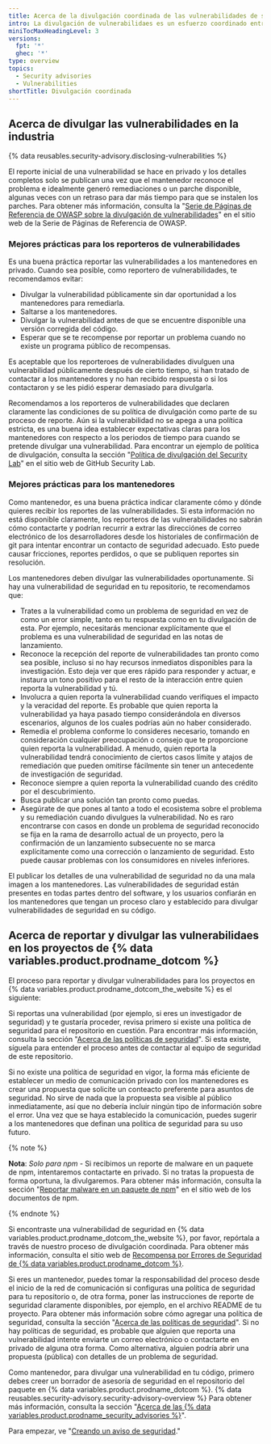 ```yaml
---
title: Acerca de la divulgación coordinada de las vulnerabilidades de seguridad
intro: La divulgación de vulnerabilidaes es un esfuerzo coordinado entre los reporteros de seguridad y los mantenedores de los repositorios.
miniTocMaxHeadingLevel: 3
versions:
  fpt: '*'
  ghec: '*'
type: overview
topics:
  - Security advisories
  - Vulnerabilities
shortTitle: Divulgación coordinada
---
```


## Acerca de divulgar las vulnerabilidades en la industria

{% data reusables.security-advisory.disclosing-vulnerabilities %}

El reporte inicial de una vulnerabilidad se hace en privado y los detalles completos solo se publican una vez que el mantenedor reconoce el problema e idealmente generó remediaciones o un parche disponible, algunas veces con un retraso para dar más tiempo para que se instalen los parches. Para obtener más información, consulta la "[Serie de Páginas de Referencia de OWASP sobre la divulgación de vulnerabilidades](https://cheatsheetseries.owasp.org/cheatsheets/Vulnerability_Disclosure_Cheat_Sheet.html#commercial-and-open-source-software)" en el sitio web de la Serie de Páginas de Referencia de OWASP.

### Mejores prácticas para los reporteros de vulnerabilidades

Es una buena práctica reportar las vulnerabilidades a los mantenedores en privado. Cuando sea posible, como reportero de vulnerabilidades, te recomendamos evitar:
- Divulgar la vulnerabilidad públicamente sin dar oportunidad a los mantenedores para remediarla.
- Saltarse a los mantenedores.
- Divulgar la vulnerabilidad antes de que se encuentre disponible una versión corregida del código.
- Esperar que se te recompense por reportar un problema cuando no existe un programa público de recompensas.

Es aceptable que los reporteroes de vulnerabilidades divulguen una vulnerabilidad públicamente después de cierto tiempo, si han tratado de contactar a los mantenedores y no han recibido respuesta o si los contactaron y se les pidió esperar demasiado para divulgarla.

Recomendamos a los reporteros de vulnerabilidades que declaren claramente las condiciones de su política de divulgación como parte de su proceso de reporte. Aún si la vulnerabilidad no se apega a una política estricta, es una buena idea establecer expectativas claras para los mantenedores con respecto a los periodos de tiempo para cuando se pretende divulgar una vulnerabilidad. Para encontrar un ejemplo de política de divulgación, consulta la sección "[Política de divulgación del Security Lab](https://securitylab.github.com/advisories#policy)" en el sitio web de GitHub Security Lab.

### Mejores prácticas para los mantenedores

Como mantenedor, es una buena práctica indicar claramente cómo y dónde quieres recibir los reportes de las vulnerabilidades. Si esta información no está disponible claramente, los reporteros de las vulnerabilidades no sabrán cómo contactarte y podrían recurrir a extrar las direcciónes de correo electrónico de los desarrolladores desde los historiales de confirmación de git para intentar encontrar un contacto de seguridad adecuado. Esto puede causar fricciones, reportes perdidos, o que se publiquen reportes sin resolución.

Los mantenedores deben divulgar las vulnerabilidades oportunamente. Si hay una vulnerabilidad de seguridad en tu repositorio, te recomendamos que:
- Trates a la vulnerabilidad como un problema de seguridad en vez de como un error simple, tanto en tu respuesta como en tu divulgación de esta. Por ejemplo, necesitarás mencionar explícitamente que el problema es una vulnerabilidad de seguridad en las notas de lanzamiento.
- Reconoce la recepción del reporte de vulnerabilidades tan pronto como sea posible, incluso si no hay recursos inmediatos disponibles para la investigación. Esto deja ver que eres rápido para responder y actuar, e instaura un tono positivo para el resto de la interacción entre quien reporta la vulnerabilidad y tú.
- Involucra a quien reporta la vulnerabilidad cuando verifiques el impacto y la veracidad del reporte. Es probable que quien reporta la vulnerabilidad ya haya pasado tiempo considerándola en diversos escenarios, algunos de los cuales podrías aún no haber considerado.
- Remedia el problema conforme lo consideres necesario, tomando en consideración cualquier preocupación o consejo que te proporcione quien reporta la vulnerabilidad. A menudo, quien reporta la vulnerabilidad tendrá conocimiento de ciertos casos límite y atajos de remediación que pueden omitirse fácilmente sin tener un antecedente de investigación de seguridad.
- Reconoce siempre a quien reporta la vulnerabilidad cuando des crédito por el descubrimiento.
- Busca publicar una solución tan pronto como puedas.
- Asegúrate de que pones al tanto a todo el ecosistema sobre el problema y su remediación cuando divulgues la vulnerabilidad. No es raro encontrarse con casos en donde un problema de seguridad reconocido se fija en la rama de desarrollo actual de un proyecto, pero la confirmación de un lanzamiento subsecuente no se marca explícitamente como una corrección o lanzamiento de seguridad. Esto puede causar problemas con los consumidores en niveles inferiores.

El publicar los detalles de una vulnerabilidad de seguridad no da una mala imagen a los mantenedores. Las vulnerabilidades de seguridad están presentes en todas partes dentro del software, y los usuarios confiarán en los mantenedores que tengan un proceso claro y establecido para divulgar vulnerabilidades de seguridad en su código.

## Acerca de reportar y divulgar las vulnerabilidaes en los proyectos de {% data variables.product.prodname_dotcom %}

El proceso para reportar y divulgar vulnerabilidades para los proyectos en {% data variables.product.prodname_dotcom_the_website %} es el siguiente:

 Si reportas una vulnerabilidad (por ejemplo, si eres un investigador de seguridad) y te gustaría proceder, revisa primero si existe una política de seguridad para el repositorio en cuestión. Para encontrar más información, consulta la sección "[Acerca de las políticas de seguridad](/code-security/getting-started/adding-a-security-policy-to-your-repository#about-security-policies)". Si esta existe, síguela para entender el proceso antes de contactar al equipo de seguridad de este repositorio.

 Si no existe una política de seguridad en vigor, la forma más eficiente de establecer un medio de comunicación privado con los mantenedores es crear una propuesta que solicite un conteacto preferente para asuntos de seguridad. No sirve de nada que la propuesta sea visible al público inmediatamente, así que no debería incluir ningún tipo de información sobre el error. Una vez que se haya establecido la comunicación, puedes sugerir a los mantenedores que definan una política de seguridad para su uso futuro.

{% note %}

**Nota**: _Solo para npm_ - Si recibimos un reporte de malware en un paquete de npm, intentaremos contactarte en privado. Si no tratas la propuesta de forma oportuna, la divulgaremos. Para obtener más información, consulta la sección "[Reportar malware en un paquete de npm](https://docs.npmjs.com/reporting-malware-in-an-npm-package)" en el sitio web de los documentos de npm.

{% endnote %}

 Si encontraste una vulnerabilidad de seguridad en {% data variables.product.prodname_dotcom_the_website %}, por favor, repórtala a través de nuestro proceso de divulgación coordinada. Para obtener más información, consulta el sitio web de [Recompensa por Errores de Seguridad de {% data variables.product.prodname_dotcom %}](https://bounty.github.com/).

 Si eres un mantenedor, puedes tomar la responsabilidad del proceso desde el inicio de la red de comunicación si configuras una política de seguridad para tu repositorio o, de otra forma, poner las instrucciones de reporte de seguridad claramente disponibles, por ejemplo, en el archivo README de tu proyecto. Para obtener más información sobre cómo agregar una política de seguridad, consulta la sección "[Acerca de las políticas de seguridad](/code-security/getting-started/adding-a-security-policy-to-your-repository#about-security-policies)". Si no hay políticas de seguridad, es probable que alguien que reporta una vulnerabilidad intente enviarte un correo electrónico o contactarte en privado de alguna otra forma. Como alternativa, alguien podría abrir una propuesta (pública) con detalles de un problema de seguridad.

 Como mantenedor, para divulgar una vulnerabilidad en tu código, primero debes creer un borrador de asesoría de seguridad en el repositorio del paquete en {% data variables.product.prodname_dotcom %}. {% data reusables.security-advisory.security-advisory-overview %} Para obtener más información, consulta la sección "[Acerca de las {% data variables.product.prodname_security_advisories %}](/github/managing-security-vulnerabilities/about-github-security-advisories)".


 Para empezar, ve "[Creando un aviso de seguridad](/github/managing-security-vulnerabilities/creating-a-security-advisory)."
